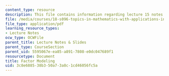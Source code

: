```yaml
---
content_type: resource
description: This file contains information regarding lecture 15 notes.
file: /media/courses/18-s096-topics-in-mathematics-with-applications-in-finance-fall-2013/3c8e688538b350a73a8c1cd46056fc5a_MIT18_S096F13_lecnote15.pdf
file_type: application/pdf
learning_resource_types:
- Lecture Notes
ocw_type: OCWFile
parent_title: Lecture Notes & Slides
parent_type: CourseSection
parent_uid: 5595067e-ea85-a891-7808-e0dc047689f1
resourcetype: Document
title: Factor Modeling
uid: 3c8e6885-38b3-50a7-3a8c-1cd46056fc5a
---
```

